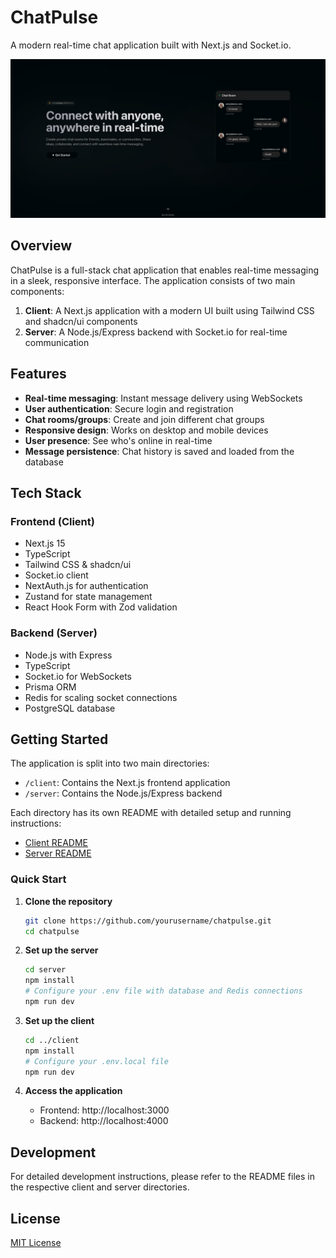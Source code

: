 # ChatPulse

A modern real-time chat application built with Next.js and Socket.io.

<p align="center">
  <img src="client/public/chatpulse.png" alt="ChatPulse Application" width="800">
</p>

## Overview

ChatPulse is a full-stack chat application that enables real-time messaging in a sleek, responsive interface. The application consists of two main components:

1. **Client**: A Next.js application with a modern UI built using Tailwind CSS and shadcn/ui components
2. **Server**: A Node.js/Express backend with Socket.io for real-time communication

## Features

- **Real-time messaging**: Instant message delivery using WebSockets
- **User authentication**: Secure login and registration
- **Chat rooms/groups**: Create and join different chat groups
- **Responsive design**: Works on desktop and mobile devices
- **User presence**: See who's online in real-time
- **Message persistence**: Chat history is saved and loaded from the database

## Tech Stack

### Frontend (Client)
- Next.js 15
- TypeScript
- Tailwind CSS & shadcn/ui
- Socket.io client
- NextAuth.js for authentication
- Zustand for state management
- React Hook Form with Zod validation

### Backend (Server)
- Node.js with Express
- TypeScript
- Socket.io for WebSockets
- Prisma ORM
- Redis for scaling socket connections
- PostgreSQL database

## Getting Started

The application is split into two main directories:

- `/client`: Contains the Next.js frontend application
- `/server`: Contains the Node.js/Express backend

Each directory has its own README with detailed setup and running instructions:

- [Client README](client/README.md)
- [Server README](server/README.md)

### Quick Start

1. **Clone the repository**
   ```bash
   git clone https://github.com/yourusername/chatpulse.git
   cd chatpulse
   ```

2. **Set up the server**
   ```bash
   cd server
   npm install
   # Configure your .env file with database and Redis connections
   npm run dev
   ```

3. **Set up the client**
   ```bash
   cd ../client
   npm install
   # Configure your .env.local file
   npm run dev
   ```

4. **Access the application**
   - Frontend: http://localhost:3000
   - Backend: http://localhost:4000

## Development

For detailed development instructions, please refer to the README files in the respective client and server directories.

## License

[MIT License](LICENSE)
